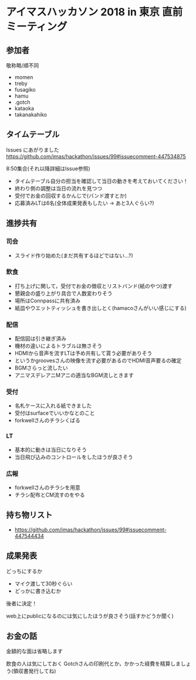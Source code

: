# アイマスハッカソン 2018 in 東京 直前ミーティング

## 参加者

敬称略/順不同

- momen
- treby
- fusagiko
- hamu
- .gotch
- kataoka
- takanakahiko

## タイムテーブル

Issues にあがりました https://github.com/imas/hackathon/issues/99#issuecomment-447534875

8:50集合(それ以降詳細はIssue参照)

- タイムテーブル自分の担当を確認して当日の動きを考えておいてください！
- 終わり側の調整は当日の流れを見つつ
- 受付でお金の回収するかんじで(バンド渡すとか)
- 応募済みLTは6名(全体成果発表もしたい -> あと3人ぐらい?)

## 進捗共有

### 司会
- スライド作り始めた(まだ共有するほどではない...?)

### 飲食
- 打ち上げに関して，受付でお金の徴収とリストバンド(紙のやつ)渡す
- 懇親会の盛り上がり具合で人数変わりそう
- 場所はConnpassに共有済み
- 紙皿やウエットティッシュを書き出しとく(hamacoさんがいい感じにする)

### 配信
- 配信図は引き継ぎ済み
- 機材の違いによるトラブルは無さそう
- HDMIから音声を流すLTは予め共有して貰う必要がありそう
- というかgroovesさんの映像を流す必要があるのでHDMI音声要るの確定
- BGMさらっと流したい
- アニマスデレアニMアニの適当なBGM流しときます

### 受付
- 名札ケースに入れる紙できました
- 受付はsurfaceでいいかなとのこと
- forkwellさんのチラシくばる

### LT
- 基本的に動きは当日になりそう
- 当日飛び込みのコントロールをしたほうが良さそう

### 広報
- forkwellさんのチラシを用意
- チラシ配布とCM流すのをやる

## 持ち物リスト

- https://github.com/imas/hackathon/issues/99#issuecomment-447544434

## 成果発表

どっちにするか
- マイク渡して30秒ぐらい
- どっかに書き込むか

後者に決定！

web上にpublicになるのには気にしたほうが良さそう(話すかどうか聞く)

## お金の話

金額的な面は省略します

飲食の人は気にしておく
Gotchさんの印刷代とか，かかった経費を精算しましょう(領収書発行してね)
